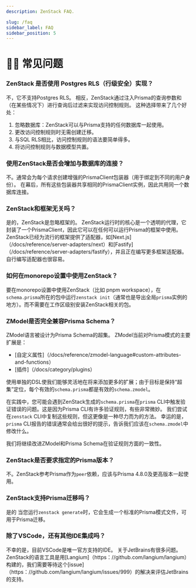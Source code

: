 ```yaml
---
description: ZenStack FAQ.

slug: /faq
sidebar_label: FAQ
sidebar_position: 5
---
```


# 🙋🏻 常见问题

### ZenStack 是否使用 Postgres RLS（行级安全）实现？

不，它不支持Postgres RLS。 相反，ZenStack通过注入Prisma的查询参数和（在某些情况下）进行查询后过滤来实现访问控制规则。 这种选择带来了几个好处：

1. 忽略数据库：ZenStack可以与Prisma支持的任何数据库一起使用。
2. 更改访问控制规则时无需创建迁移。
3. 与SQL RLS相比，访问控制规则的语法要简单得多。
4. 将访问控制规则与数据模型共置。

### 使用ZenStack是否会增加与数据库的连接？

不。通常会为每个请求创建增强的PrismaClient包装器（用于绑定到不同的用户身份）。 在幕后，所有这些包装器共享相同的PrismaClient实例，因此共用同一个数据库连接。

### ZenStack和框架无关吗？

是的，ZenStack是忽略框架的。 ZenStack运行时的核心是一个透明的代理，它封装了一个PrismaClient，因此它可以在任何可以运行Prisma的框架中使用。 ZenStack已经为流行的框架提供了适配器，如[Next.js]（/docs/reference/server-adapters/next）和[Fastify]（/docs/reference/server-adapters/fastify），并且正在编写更多框架适配器。 自行编写适配器也很容易。

### 如何在monorepo设置中使用ZenStack？

要在monorepo设置中使用ZenStack（比如 pnpm workspace），在`schema.prisma`所在的包中运行`zenstack init`（通常也是导出全局`prisma`实例的地方）。而不需要在工作区级别安装ZenStack相关的包。

### ZModel是否完全兼容Prisma Schema？

ZModel语言被设计为Prisma Schema的超集。 ZModel当前对Prisma模式的主要扩展是：

-   [自定义属性]（/docs/reference/zmodel-language#custom-attributes-and-functions）
-   [插件]（/docs/category/plugins）

使用单独的DSL使我们能够灵活地在将来添加更多的扩展；由于目标是保持“超集”定位，每个有效的`schema.prisma`都是有效的`schema.zmodel`。

在实践中，您可能会遇到ZenStack生成的`schema.prisma`在`prisma` CLI中触发验证错误的问题。这是因为Prisma CLI有许多验证规则，有些非常微妙。 我们尝试在`zenstack` CLI中复制这些规则，但这更像是一种尽力而为的方法。 幸运的是，`prisma` CLI报告的错误通常会给出很好的提示，告诉我们应该在`schema.zmodel`中修改什么。

我们将继续改进ZModel和Prisma Schema在验证规则方面的一致性。

### ZenStack是否要求指定的Prisma版本？

不。ZenStack参考Prisma作为`peer`依赖，应该与Prisma 4.8.0及更高版本一起使用。

### ZenStack支持Prisma迁移吗？

是的 当您运行`zenstack generate`时，它会生成一个标准的Prisma模式文件，可用于Prisma迁移。

### 除了VSCode，还有其他IDE集成吗？

不幸的是，目前VSCode是唯一官方支持的IDE。 关于JetBrains有很多问题。 ZenStack的语言工具是用[Langium]（https：//github.com/langium/langium）构建的，我们需要等待这个[issue]（https：//github.com/langium/langium/issues/999）的解决来评估JetBrains的支持。
